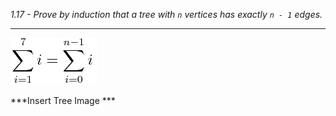 *1.17 - Prove by induction that a tree with `n` vertices has exactly `n - 1` edges.*  

***
![equation](https://github.com/jonathantorres/bookshelf/blob/master/adm/ch1/img/1-17.png)

***Insert Tree Image ***

